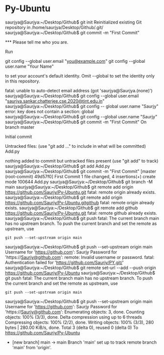 # Py-Ubuntu
saurjya@Saurjya:~/Desktop/Github$ git init
Reinitialized existing Git repository in /home/saurjya/Desktop/Github/.git/
saurjya@Saurjya:~/Desktop/Github$ git commit -m "First Commit"

*** Please tell me who you are.

Run

  git config --global user.email "you@example.com"
  git config --global user.name "Your Name"

to set your account's default identity.
Omit --global to set the identity only in this repository.

fatal: unable to auto-detect email address (got 'saurjya@Saurjya.(none)')
saurjya@Saurjya:~/Desktop/Github$ git config --global user.email "saurjya.sankar.chatterjee.cse.2020@tint.edu.in"
saurjya@Saurjya:~/Desktop/Github$ git config -- global user.name "Saurjy"
error: key does not contain a section: global
saurjya@Saurjya:~/Desktop/Github$ git config --global user.name "Saurjy"
saurjya@Saurjya:~/Desktop/Github$ git commit -m "First Commit"
On branch master

Initial commit

Untracked files:
  (use "git add <file>..." to include in what will be committed)
	Add.py

nothing added to commit but untracked files present (use "git add" to track)
saurjya@Saurjya:~/Desktop/Github$ git add Add.py
saurjya@Saurjya:~/Desktop/Github$ git commit -m "First Commit"
[master (root-commit) 49d57f0] First Commit
 1 file changed, 4 insertions(+)
 create mode 100644 Add.py
saurjya@Saurjya:~/Desktop/Github$ git branch -M main
saurjya@Saurjya:~/Desktop/Github$ git remote add origin https://github.com/Saurjy/Py-Ubuntu.git
fatal: remote origin already exists.
saurjya@Saurjya:~/Desktop/Github$ git remote add origin https://github.com/Saurjy/Py-Ubuntu.gitgithub
fatal: remote origin already exists.
saurjya@Saurjya:~/Desktop/Github$ git remote add github https://github.com/Saurjy/Py-Ubuntu.git
fatal: remote github already exists.
saurjya@Saurjya:~/Desktop/Github$ git push
fatal: The current branch main has no upstream branch.
To push the current branch and set the remote as upstream, use

    git push --set-upstream origin main

saurjya@Saurjya:~/Desktop/Github$ git push --set-upstream origin main
Username for 'https://github.com': Saurjy
Password for 'https://Saurjy@github.com': 
remote: Invalid username or password.
fatal: Authentication failed for 'https://github.com/Saurjy/PY.git/'
saurjya@Saurjya:~/Desktop/Github$ git remote set-url --add --push origin https://github.com/Saurjy/Py-Ubuntu
saurjya@Saurjya:~/Desktop/Github$ git push
fatal: The current branch main has no upstream branch.
To push the current branch and set the remote as upstream, use

    git push --set-upstream origin main

saurjya@Saurjya:~/Desktop/Github$ git push --set-upstream origin main
Username for 'https://github.com': Saurjy
Password for 'https://Saurjy@github.com': 
Enumerating objects: 3, done.
Counting objects: 100% (3/3), done.
Delta compression using up to 6 threads
Compressing objects: 100% (2/2), done.
Writing objects: 100% (3/3), 280 bytes | 280.00 KiB/s, done.
Total 3 (delta 0), reused 0 (delta 0)
To https://github.com/Saurjy/Py-Ubuntu
 * [new branch]      main -> main
Branch 'main' set up to track remote branch 'main' from 'origin'.
